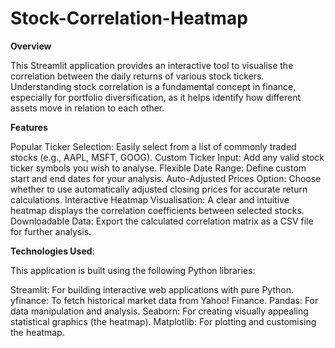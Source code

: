 # Stock-Correlation-Heatmap

**Overview**

This Streamlit application provides an interactive tool to visualise the correlation between the daily returns of various stock tickers. Understanding stock correlation is a fundamental concept in finance, especially for portfolio diversification, as it helps identify how different assets move in relation to each other.


**Features**

Popular Ticker Selection: Easily select from a list of commonly traded stocks (e.g., AAPL, MSFT, GOOG).
Custom Ticker Input: Add any valid stock ticker symbols you wish to analyse.
Flexible Date Range: Define custom start and end dates for your analysis.
Auto-Adjusted Prices Option: Choose whether to use automatically adjusted closing prices for accurate return calculations.
Interactive Heatmap Visualisation: A clear and intuitive heatmap displays the correlation coefficients between selected stocks.
Downloadable Data: Export the calculated correlation matrix as a CSV file for further analysis.


**Technologies Used**:

This application is built using the following Python libraries:

Streamlit: For building interactive web applications with pure Python.
yfinance: To fetch historical market data from Yahoo! Finance.
Pandas: For data manipulation and analysis.
Seaborn: For creating visually appealing statistical graphics (the heatmap).
Matplotlib: For plotting and customising the heatmap.
